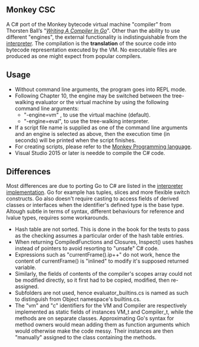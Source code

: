 Monkey CSC
---

A C\# port of the Monkey bytecode virtual machine "compiler" from Thorsten Ball’s "*[Writing A Compiler In Go](https://compilerbook.com/)*". Other than the ability to use different "engines", the external functionality is indistinguishable from the [interpreter](https://github.com/drewbanas/Monkey-CSI). The compilation is the **translation** of the source code into bytecode representation executed by the VM. No executable files are produced as one might expect from popular compilers.

## Usage
- Without command line arguments, the program goes into REPL mode.
- Following Chapter 10, the engine may be switched between the tree-walking evaluator or the virtual machine by using the following command line arguments:
  - "-engine=vm" , to use the virtual machine (default).
  - "-engine=eval", to use the tree-walking interpreter.
- If a script file name is supplied as one of the command line arguments and an engine is selected as above, then the execution time (in seconds) will be printed when the script finishes.
- For creating scripts, please refer to the [Monkey Programming language](https://monkeylang.org/).
- Visual Studio 2015 or later is needde to compile the C\# code.

## Differences

Most differences are due to porting Go to C\# are listed in the [interpreter implementation](https://github.com/drewbanas/Monkey-CSI). Go for example has tuples, slices and more flexible switch constructs. Go also doesn't require casting to access fields of derived classes or interfaces when the identifier's defined type is the base type. Altough subtle in terms of syntax, different behaviours for reference and lvalue types, requires some workarounds.

-  Hash table are not sorted. This is done in the book for the tests to pass as the checking assumes a particular order of the hash table entries.
-  When returning CompiledFunctions and Closures, Inspect() uses hashes instead of pointers to avoid resorting to "unsafe" C\# code.
- Expressions such as "currentFrame().ip++" do not work, hence the content of currentFrame() is "inlined" to modify it's supposed returned variable.
- Similarly, the fields of contents of the compiler's scopes array could not be modified directly, so it first had to be copied, modified, then re-assigned.
- Subfolders are not used, hence evaluator_builtins.cs is named as such to distinguish from Object namespace's builtins.cs.
- The "vm" and "c" identifiers for the VM and Compiler are respectively implemented as static fields of instances VM_t and Compiler_t, while the methods are on separate classes. Approximating Go's syntax for method owners would mean adding them as function arguments which would otherwise make the code messy. Their instances are then "manually" assigned to the class containing the methods.
